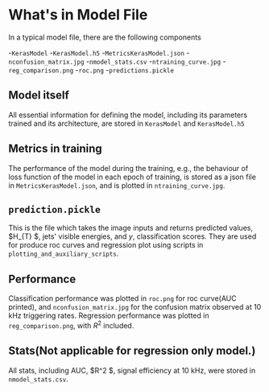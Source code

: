What's in Model File
=====

In a typical model file, there are the following components

-```KerasModel```
-```KerasModel.h5```
-```MetricsKerasModel.json```
-```nconfusion_matrix.jpg```
-```nmodel_stats.csv```
-```ntraining_curve.jpg```
-```reg_comparison.png```
-```roc.png```
-```predictions.pickle```

Model itself
----

All essential information for defining the model, including its parameters trained and its architecture, are stored in ```KerasModel``` and ```KerasModel.h5```

Metrics in training
----

The performance of the model during the training, e.g., the behaviour of loss function of the model in each epoch of training, is stored as a json file in ```MetricsKerasModel.json```, and is plotted in ```ntraining_curve.jpg```.

```prediction.pickle```
----

This is the file which takes the image inputs and returns predicted values, $H_{T} $, jets' visible energies, and $y$, classification scores. They are used for produce roc curves and regression plot using scripts in ```plotting_and_auxiliary_scripts```.

Performance 
----

Classification performance was plotted in ```roc.png``` for roc curve(AUC printed), and ```nconfusion_matrix.jpg``` for the confusion matrix observed at $10$ kHz triggering rates. Regression performance was plotted in ```reg_comparison.png```, with $R^2$ included.

Stats(Not applicable for regression only model.)
----

All stats, including AUC, $R^2 $, signal efficiency at $10$ kHz, were stored in ```nmodel_stats.csv```.